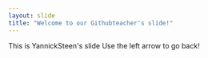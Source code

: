 ```yaml
---
layout: slide
title: "Welcome to our Githubteacher's slide!"
---
```

This is YannickSteen's slide
Use the left arrow to go back!